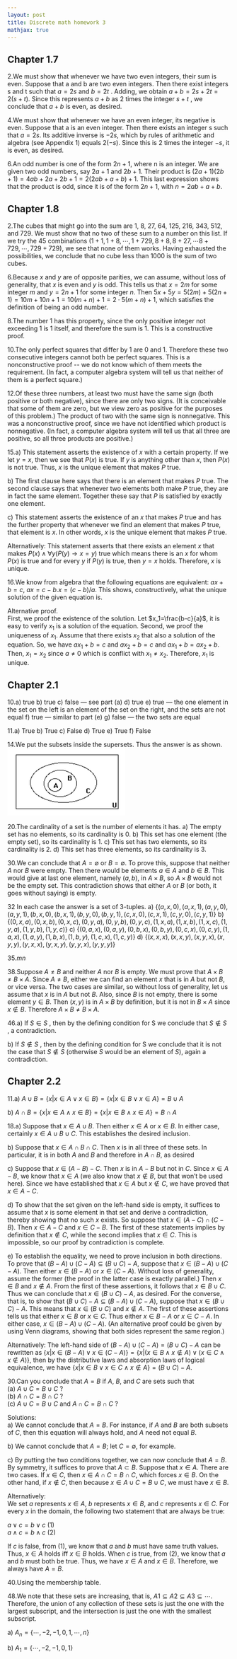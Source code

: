 ```yaml
---
layout: post
title: Discrete math homework 3
mathjax: true
---
```

## Chapter 1.7
2.We must show that whenever we have two even integers, their sum is even. Suppose that a and b are
two even integers. Then there exist integers s and t such that $a = 2s$ and $b = 2t$ . Adding, we obtain
$a + b = 2s + 2t = 2(s + t)$. Since this represents $a + b$ as 2 times the integer $s + t$ , we conclude that $a + b$ is even, as desired.

4.We must show that whenever we have an even integer, its negative is even. Suppose that a is an even integer.
Then there exists an integer s such that $a = 2s$. Its additive inverse is $−2s$, which by rules of arithmetic and
algebra (see Appendix 1) equals $2(−s)$. Since this is 2 times the integer $−s$, it is even, as desired.

6.An odd number is one of the form $2n + 1$, where n is an integer. We are given two odd numbers, say $2a + 1$ and $2b + 1$. Their product is $(2a + 1)(2b + 1) = 4ab + 2a + 2b + 1 = 2(2ab + a + b) + 1$. This last expression shows that the product is odd, since it is of the form $2n + 1$, with $n = 2ab + a + b$.

## Chapter 1.8
2.The cubes that might go into the sum are 1, 8, 27, 64, 125, 216, 343, 512, and 729. We must show that
no two of these sum to a number on this list. If we try the 45 combinations $(1+1, 1+8, \cdots, 1+729, 8+8,
8 + 27, \cdots 8 + 729, \cdots, 729 + 729)$, we see that none of them works. Having exhausted the possibilities, we
conclude that no cube less than 1000 is the sum of two cubes.

6.Because $x$ and $y$ are of opposite parities, we can assume, without loss of generality, that $x$ is even and
$y$ is odd. This tells us that $x = 2m$ for some integer $m$ and $y = 2n + 1$ for some integer $n$. Then
$5x+5y = 5(2m)+5(2n+1) = 10m+10n+1 = 10(m+n)+1 = 2\cdot 5(m+n)+1$, which satisfies the definition
of being an odd number.

8.The number 1 has this property, since the only positive integer not exceeding 1 is 1 itself, and therefore the sum is 1. This is a constructive proof.

10.The only perfect squares that differ by 1 are 0 and 1. Therefore these two consecutive integers cannot both be perfect squares. This is a nonconstructive proof -- we do not know which of them meets the requirement.
(In fact, a computer algebra system will tell us that neither of them is a perfect square.)

12.Of these three numbers, at least two must have the same sign (both positive or both negative), since there are only two signs. (It is conceivable that some of them are zero, but we view zero as positive for the purposes of
this problem.) The product of two with the same sign is nonnegative. This was a nonconstructive proof, since we have not identified which product is nonnegative. (In fact, a computer algebra system will tell us that all
three are positive, so all three products are positive.)

15.a) This statement asserts the existence of $x$ with a certain property. If we let $y = x$, then we see that $P(x)$ is true. If $y$ is anything other than $x$, then $P(x)$ is not true. Thus, $x$ is the unique element that makes $P$ true.

b) The first clause here says that there is an element that makes $P$ true. The second clause says that whenever two elements both make $P$ true, they are in fact the same element. Together these say that $P$ is satisfied by exactly one element.

c) This statement asserts the existence of an $x$ that makes $P$ true and has the further property that whenever we find an element that makes $P$ true, that element is $x$. In other words, $x$ is the unique element that makes $P$ true.

Alternatively: This statement asserts that there exists an element $x$ that makes $P(x)\wedge \forall y(P(y)\rightarrow x=y)$ true which means there is an $x$ for whom $P(x)$ is true and for every $y$ if $P(y)$ is true, then $y = x$ holds. Therefore, $x$ is unique.

16.We know from algebra that the following equations are equivalent: $ax + b = c$, $ax = c − b. x = (c − b)/a$.
This shows, constructively, what the unique solution of the given equation is.

Alternative proof.  
First, we proof the existence of the solution. Let $x_1=\frac{b-c}{a}$, it is easy to verify $x_1$ is a solution of the equation. Second, we proof the uniqueness of $x_1$. Assume that there exists $x_2$ that also a solution of the equation. So, we have $ax_1 + b = c$ and $ax_2 + b = c$ and $ax_1 + b = ax_2 + b$. Then, $x_1 = x_2$ since $a\neq 0$ which is conflict with $x_1 \neq x_2$. Therefore, $x_1$ is unique.



## Chapter 2.1
10.a) true b) true c) false — see part (a) d) true e) true — the one element in the set on the left is an element of the set on the right, and the sets are not equal f) true — similar to part (e) g) false — the two sets are equal

11.a) True b) True c) False d) True e) True f) False

14.We put the subsets inside the supersets. Thus the answer is as shown.
![ls](ls.png)

20.The cardinality of a set is the number of elements it has.
a) The empty set has no elements, so its cardinality is 0.
b) This set has one element (the empty set), so its cardinality is 1.
c) This set has two elements, so its cardinality is 2.
d) This set has three elements, so its cardinality is 3.

30.We can conclude that $A = \emptyset$ or $B = \emptyset$. To prove this, suppose that neither $A$ nor $B$ were empty. Then
there would be elements $a \in A$ and $b \in B$. This would give at last one element, namely $(a, b)$, in $A \times B$, so $A \times B$ would not be the empty set. This contradiction shows that either $A$ or $B$ (or both, it goes without saying) is empty.

32 In each case the answer is a set of 3-tuples.
a) $\{(a, x, 0), (a, x, 1), (a, y, 0), (a, y, 1), (b, x, 0), (b, x, 1), (b, y, 0), (b, y, 1), (c, x, 0), (c, x, 1), (c, y, 0), (c, y, 1)\}$
b) $\{(0, x, a), (0, x, b), (0, x, c), (0, y, a), (0, y, b), (0, y, c), (1, x, a), (1, x, b), (1, x, c), (1, y, a), (1, y, b), (1, y, c)\}$
c) $\{(0, a, x), (0, a, y), (0, b, x), (0, b, y), (0, c, x), (0, c, y), (1, a, x), (1, a, y), (1, b, x), (1, b, y), (1, c, x), (1, c, y)\}$
d) $\{(x, x, x), (x, x, y), (x, y, x), (x, y, y), (y, x, x), (y, x, y), (y, y, x), (y, y, y)\}$

35.$mn$

38.Suppose $A\neq B$ and neither $A$ nor $B$ is empty. We must prove that $A\times B \neq B\times A$. Since $A \neq B$, either
we can find an element $x$ that is in $A$ but not $B$, or vice versa. The two cases are similar, so without loss of
generality, let us assume that $x$ is in $A$ but not $B$. Also, since $B$ is not empty, there is some element $y \in B$.
Then $(x, y)$ is in $A\times B$ by definition, but it is not in $B \times A$ since $x \notin B$. Therefore $A \times B \neq B \times A$.

46.a) If $S \in S$ , then by the defining condition for S we conclude that $S \notin S$ , a contradiction.

b) If $S\notin S$ , then by the defining condition for S we conclude that it is not the case that $S \notin S$ (otherwise $S$ would be an element of $S$), again a contradiction.

## Chapter 2.2

11.a) $A\cup B =\{x|x \in A\vee x \in B\} = \{x| x\in B\vee x \in A\}= B\cup A$

b) $A\cap B =\{x|x\in A\wedge x\in B\}=\{x|x \in B \wedge x \in A\}= B\cap A$

18.a) Suppose that $x \in A\cup B$. Then either $x \in A$ or $x \in B$. In either case, certainly $x \in A \cup B \cup C$. This establishes the desired inclusion.

b) Suppose that $x \in A \cap B \cap C$. Then $x$ is in all three of these sets. In particular, it is in both $A$ and $B$ and therefore in $A\cap B$, as desired

c) Suppose that $x\in(A−B)−C$. Then $x$ is in $A−B$ but not in $C$. Since $x\in A−B$, we know that $x \in A$
(we also know that $x\notin B$, but that won’t be used here). Since we have established that $x \in A$ but $x\notin C$, we have proved that $x\in A − C$.

d) To show that the set given on the left-hand side is empty, it suffices to assume that $x$ is some element in that set and derive a contradiction, thereby showing that no such $x$ exists. So suppose that $x\in (A−C)\cap(C −B)$.
Then $x \in A − C$ and $x \in C − B$. The first of these statements implies by definition that $x \notin C$, while the second implies that $x \in C$. This is impossible, so our proof by contradiction is complete.

e) To establish the equality, we need to prove inclusion in both directions. To prove that $(B −A)\cup(C −A)\subseteq
(B\cup C)−A$, suppose that $x \in (B −A)\cup (C −A)$. Then either $x\in (B −A)$ or $x \in (C −A)$. Without loss of generality, assume the former (the proof in the latter case is exactly parallel.) Then $x \in B$ and $x \notin A$. From the first of these assertions, it follows that $x \in B\cup C$. Thus we can conclude that $x \in (B\cup C)−A$, as desired. For the converse, that is, to show that $(B \cup C) − A \subseteq (B − A) \cup (C − A)$, suppose that $x \in (B \cup C) − A$.
This means that $x \in (B \cup C)$ and $x \notin A$. The first of these assertions tells us that either $x \in B$ or $x \in C$. Thus either $x \in B − A$ or $x \in C − A$. In either case, $x \in (B − A) \cup (C − A)$. (An alternative proof could be given by using Venn diagrams, showing that both sides represent the same region.)

Alternatively:
The left-hand side of $(B-A)\cup(C-A) = (B\cup C) - A$ can be rewritten as $\{x|x\in (B-A)\vee x\in (C-A)\}=\{x|(x\in B\wedge x\notin A)\vee(x\in C\wedge x\notin A)\}$, then by the distributive laws and absorption laws of logical equivalence, we have $\{x|x\in B \vee x\in C\wedge x\notin A\} = (B\cup C) -A$.

30.Can you conclude that $A=B$ if $A$, $B$, and $C$ are sets such that  
(a) $A\cup C = B\cup C$ ?  
(b) $A\cap C = B\cap C$ ?  
(c) $A\cup C = B\cup C$ and $A\cap C = B\cap C$ ?

Solutions:  
a) We cannot conclude that $A = B$. For instance, if $A$ and $B$ are both subsets of $C$, then this equation will
always hold, and $A$ need not equal $B$.

b) We cannot conclude that $A = B$; let $C = \emptyset$, for example.

c) By putting the two conditions together, we can now conclude that $A = B$. By symmetry, it suffices to
prove that $A \subset B$. Suppose that $x \in A$. There are two cases. If $x \in C$, then $x \in A \cap C = B \cap C$, which forces $x \in B$. On the other hand, if $x \notin C$, then because $x \in A \cup C = B \cup C$, we must have $x\in B$.

Alternatively:  
We set $a$ represents $x\in A$, $b$ represents $x\in B$, and $c$ represents $x\in C$. For every $x$ in the domain, the following two statement that are always be true:

$a\vee c = b\vee c$ (1)  
$a\wedge c = b\wedge c$ (2)

If $c$ is false, from (1), we know that $a$ and $b$ must have same truth values. Thus, $x\in A$ holds iff $x\in B$ holds. When $c$ is true, from (2), we know that $a$ and $b$ must both be true. Thus, we have $x\in A$ and $x\in B$. Therefore, we always have $A = B$.



40.Using the membership table.

48.We note that these sets are increasing, that is, $A1\subseteq A2\subseteq A3 \subseteq \cdots$. Therefore, the union of any collection
of these sets is just the one with the largest subscript, and the intersection is just the one with the smallest subscript.

a) $A_n = \{\cdots ,−2,−1, 0, 1, \cdots , n\}$

b) $A_1 = \{\cdots,−2,−1, 0, 1\}$
